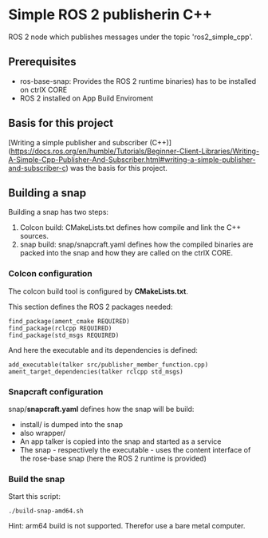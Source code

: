 # Simple ROS 2 publisherin C++

ROS 2 node which publishes messages under the topic 'ros2_simple_cpp'.

## Prerequisites

* ros-base-snap: Provides the ROS 2 runtime binaries) has to be installed on ctrlX CORE
* ROS 2 installed on App Build Enviroment

## Basis for this project

[Writing a simple publisher and subscriber (C++)] (https://docs.ros.org/en/humble/Tutorials/Beginner-Client-Libraries/Writing-A-Simple-Cpp-Publisher-And-Subscriber.html#writing-a-simple-publisher-and-subscriber-c) was the basis for this project.

## Building a snap

Building a snap has two steps:

1. Colcon build: CMakeLists.txt defines how compile and link the C++ sources.
2. snap build: snap/snapcraft.yaml defines how the compiled binaries are packed into the snap and how they are called on the ctrlX CORE.

### Colcon configuration

The colcon build tool is configured by __CMakeLists.txt__.

This section defines the ROS 2 packages needed:

    find_package(ament_cmake REQUIRED)
    find_package(rclcpp REQUIRED)
    find_package(std_msgs REQUIRED)

And here the executable and its dependencies is defined:

    add_executable(talker src/publisher_member_function.cpp)
    ament_target_dependencies(talker rclcpp std_msgs)

### Snapcraft configuration

snap/__snapcraft.yaml__ defines how the snap will be build:

* install/ is dumped into the snap
* also wrapper/ 
* An app talker is copied into the snap and started as a service
* The snap - respectively the executable - uses the content interface of the rose-base snap (here the ROS 2 runtime is provided)

### Build the snap

Start this script:

    ./build-snap-amd64.sh

Hint: arm64 build is not supported. Therefor use a bare metal computer.